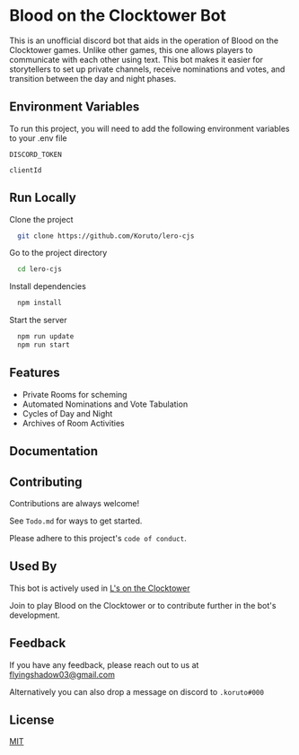 # Blood on the Clocktower Bot

This is an unofficial discord bot that aids in the operation of Blood on the Clocktower games. Unlike other games, this one allows players to communicate with each other using text. This bot makes it easier for storytellers to set up private channels, receive nominations and votes, and transition between the day and night phases.

## Environment Variables

To run this project, you will need to add the following environment variables to your .env file

`DISCORD_TOKEN`

`clientId`

## Run Locally

Clone the project

```bash
  git clone https://github.com/Koruto/lero-cjs
```

Go to the project directory

```bash
  cd lero-cjs
```

Install dependencies

```bash
  npm install
```

Start the server

```bash
  npm run update
  npm run start
```

## Features

- Private Rooms for scheming
- Automated Nominations and Vote Tabulation
- Cycles of Day and Night
- Archives of Room Activities

## Documentation

## Contributing

Contributions are always welcome!

See `Todo.md` for ways to get started.

Please adhere to this project's `code of conduct`.

## Used By

This bot is actively used in [L's on the Clocktower](https://discord.gg/2Ptd8HBS7)

Join to play Blood on the Clocktower or to contribute further in the bot's development.

## Feedback

If you have any feedback, please reach out to us at flyingshadow03@gmail.com

Alternatively you can also drop a message on discord to `.koruto#000`

## License

[MIT](https://choosealicense.com/licenses/mit/)
